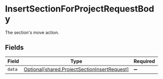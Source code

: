 # InsertSectionForProjectRequestBody

The section's move action.


## Fields

| Field                                                                                              | Type                                                                                               | Required                                                                                           | Description                                                                                        |
| -------------------------------------------------------------------------------------------------- | -------------------------------------------------------------------------------------------------- | -------------------------------------------------------------------------------------------------- | -------------------------------------------------------------------------------------------------- |
| `data`                                                                                             | [Optional[shared.ProjectSectionInsertRequest]](../../models/shared/projectsectioninsertrequest.md) | :heavy_minus_sign:                                                                                 | N/A                                                                                                |